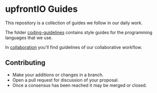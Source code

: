 # upfrontIO Guides

This repository is a collection of guides we follow in our daily work.

The folder [coding-guidelines](style-guides) contains style guides for the programming languages
that we use.

In [collaboration](collaboration) you'll find guidelines of our collaborative
workflow.

## Contributing

- Make your additions or changes in a branch.
- Open a pull request for discussion of your proposal.
- Once a consensus has been reached it may be merged or closed.
